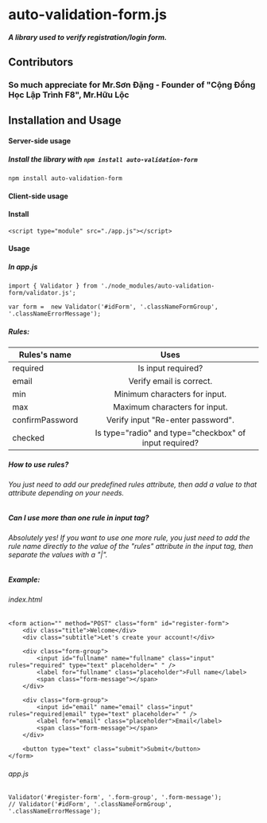 # auto-validation-form.js
##### A library used to verify registration/login form.

## Contributors
### So much appreciate for Mr.Sơn Đặng - Founder of "Cộng Đồng Học Lập Trình F8", Mr.Hữu Lộc 

## Installation and Usage 

#### Server-side usage
##### Install the library with ```npm install auto-validation-form```
```
npm install auto-validation-form
```

#### Client-side usage
#### Install
```
<script type="module" src="./app.js"></script>
```
#### Usage
##### In app.js
```
import { Validator } from './node_modules/auto-validation-form/validator.js';

var form =  new Validator('#idForm', '.classNameFormGroup', '.classNameErrorMessage'); 
```
##### Rules: 

| Rules's name     | Uses                                                                |
| ---------------- |:-------------------------------------------------------------------:|
| required         | Is input required?                                                  |
| email            | Verify email is correct.                                            |
| min              | Minimum characters for input.                                       |
| max              | Maximum characters for input.                                       |
| confirmPassword  | Verify input "Re-enter password".                                   |
| checked          | Is type="radio" and type="checkbox" of input required?              |

##### How to use rules?
###### You just need to add our predefined rules attribute, then add a value to that attribute depending on your needs.

##### Can I use more than one rule in input tag?

###### Absolutely yes! If you want to use one more rule, you just need to add the rule name directly to the value of the "rules" attribute in the input tag, then separate the values ​​with a "|".

##### Example:
###### index.html
```
<form action="" method="POST" class="form" id="register-form">
    <div class="title">Welcome</div>
    <div class="subtitle">Let's create your account!</div>

    <div class="form-group">
        <input id="fullname" name="fullname" class="input" rules="required" type="text" placeholder=" " />
        <label for="fullname" class="placeholder">Full name</label>
        <span class="form-message"></span>
    </div>

    <div class="form-group">
        <input id="email" name="email" class="input" rules="required|email" type="text" placeholder=" " />
        <label for="email" class="placeholder">Email</label>
        <span class="form-message"></span>
    </div>

    <button type="text" class="submit">Submit</button>
</form>
```
###### app.js
```
Validator('#register-form', '.form-group', '.form-message');
// Validator('#idForm', '.classNameFormGroup', '.classNameErrorMessage');
```



